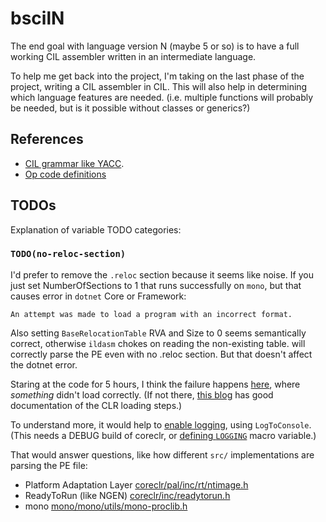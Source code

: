 # bscilN

The end goal with language version N (maybe 5 or so) is to have a full working CIL assembler written in an intermediate language.

To help me get back into the project, I'm taking on the last phase of the project, writing a CIL assembler in CIL. This will also help in determining which language features are needed. (i.e. multiple functions will probably be needed, but is it possible without classes or generics?)

## References

- [CIL grammar like YACC](https://github.com/dotnet/runtime/blob/v6.0.0/src/coreclr/ilasm/prebuilt/asmparse.grammar). 
- [Op code definitions](https://github.com/dotnet/runtime/blob/v6.0.0/src/coreclr/inc/opcode.def)

## TODOs

Explanation of variable TODO categories:

### `TODO(no-reloc-section)`

I'd prefer to remove the `.reloc` section because it seems like noise. If you just set NumberOfSections to 1 that runs successfully on `mono`, but that causes error in `dotnet` Core or Framework:

    An attempt was made to load a program with an incorrect format.

Also setting `BaseRelocationTable` RVA and Size to 0 seems semantically correct, otherwise  `ildasm` chokes on reading the non-existing table.  will correctly parse the PE even with no .reloc section. But that doesn't affect the dotnet error.

Staring at the code for 5 hours, I think the failure happens [here](https://github.com/dotnet/runtime/blob/aec1f696a2bc54884dcbad589111d025267063f9/src/coreclr/vm/peimage.cpp#L481), where *something* didn't load correctly. (If not there, [this blog](https://mattwarren.org/2017/02/07/The-68-things-the-CLR-does-before-executing-a-single-line-of-your-code/) has good documentation of the CLR loading steps.)
  
To understand more, it would help to [enable logging]( https://github.com/steveharter/dotnet_coreclr/blob/b096f349a409c6461bc26e2db841a82125fcf48b/Documentation/project-docs/clr-configuration-knobs.md), using `LogToConsole`. (This needs a DEBUG build of coreclr, or [defining `LOGGING`]( https://github.com/dotnet/runtime/blob/aec1f696a2bc54884dcbad589111d025267063f9/src/coreclr/utilcode/log.cpp#L10) macro variable.)

That would answer questions, like how different `src/` implementations are parsing the PE file:
- Platform Adaptation Layer [coreclr/pal/inc/rt/ntimage.h](https://github.com/dotnet/runtime/blob/2f0341dc46d40b2c7c0654d8afcac9ae417d19c5/src/coreclr/pal/inc/rt/ntimage.h#L185)
- ReadyToRun (like NGEN) [coreclr/inc/readytorun.h](https://github.com/dotnet/runtime/blob/f179b7634370fc9181610624cc095370ec53e072/src/coreclr/inc/readytorun.h#L32)
- mono [mono/mono/utils/mono-proclib.h](https://github.com/dotnet/runtime/blob/2f0341dc46d40b2c7c0654d8afcac9ae417d19c5/src/mono/mono/utils/mono-proclib.h#L130)


 
